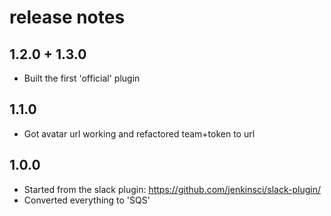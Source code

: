 # release notes

## 1.2.0 + 1.3.0

* Built the first 'official' plugin

## 1.1.0

* Got avatar url working and refactored team+token to url

## 1.0.0

* Started from the slack plugin: https://github.com/jenkinsci/slack-plugin/
* Converted everything to 'SQS'

